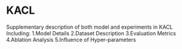 # KACL
Supplementary description of both model and experiments in KACL
 Including:
    1.Model Details
    2.Dataset Description
    3.Evaluation Metrics
    4.Ablation Analysis
    5.Influence of Hyper-parameters

